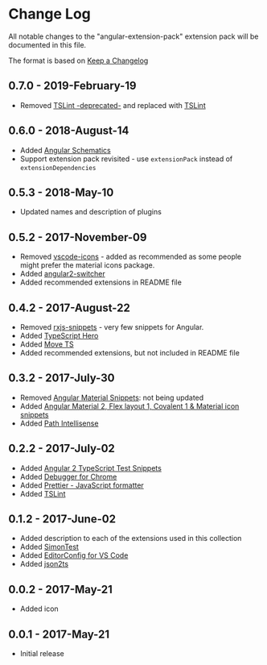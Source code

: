 # Change Log
All notable changes to the "angular-extension-pack" extension pack will be documented in this file.

The format is based on [Keep a Changelog](http://keepachangelog.com/en/1.0.0/)

## 0.7.0 - 2019-February-19
- Removed [TSLint -deprecated-](https://marketplace.visualstudio.com/items?itemName=eg2.tslint) and replaced with [TSLint](https://marketplace.visualstudio.com/items?itemName=ms-vscode.vscode-typescript-tslint-plugin)

## 0.6.0 - 2018-August-14
- Added [Angular Schematics](https://marketplace.visualstudio.com/items?itemName=cyrilletuzi.angular-schematics)
- Support extension pack revisited - use `extensionPack` instead of `extensionDependencies`

## 0.5.3 - 2018-May-10
- Updated names and description of plugins

## 0.5.2 - 2017-November-09
- Removed [vscode-icons](https://marketplace.visualstudio.com/items?itemName=robertohuertasm.vscode-icons) - added as recommended as some people might prefer the material icons package.
- Added [angular2-switcher](https://marketplace.visualstudio.com/items?itemName=infinity1207.angular2-switcher)
- Added recommended extensions in README file

## 0.4.2 - 2017-August-22
- Removed [rxjs-snippets](https://marketplace.visualstudio.com/items?itemName=pkosta2006.rxjs-snippets) - very few snippets for Angular.
- Added [TypeScript Hero](https://marketplace.visualstudio.com/items?itemName=rbbit.typescript-hero)
- Added [Move TS](https://marketplace.visualstudio.com/items?itemName=stringham.move-ts)
- Added recommended extensions, but not included in README file

## 0.3.2 - 2017-July-30
- Removed [Angular Material Snippets](https://marketplace.visualstudio.com/items?itemName=4tron.angular-material-snippets): not being updated
- Added [Angular Material 2, Flex layout 1, Covalent 1 & Material icon snippets](https://marketplace.visualstudio.com/items?itemName=1tontech.angular-material)
- Added [Path Intellisense](https://marketplace.visualstudio.com/items?itemName=christian-kohler.path-intellisense)

## 0.2.2 - 2017-July-02
- Added [Angular 2 TypeScript Test Snippets](https://marketplace.visualstudio.com/items?itemName=MarinhoBrandao.Angular2Tests)
- Added [Debugger for Chrome](https://marketplace.visualstudio.com/items?itemName=msjsdiag.debugger-for-chrome)
- Added [Prettier - JavaScript formatter](https://marketplace.visualstudio.com/items?itemName=esbenp.prettier-vscode)
- Added  [TSLint](https://marketplace.visualstudio.com/items?itemName=eg2.tslint)

## 0.1.2 - 2017-June-02
- Added description to each of the extensions used in this collection
- Added [SimonTest](https://marketplace.visualstudio.com/items?itemName=SimonTest.simontest)
- Added [EditorConfig for VS Code](https://marketplace.visualstudio.com/items?itemName=EditorConfig.EditorConfig)
- Added [json2ts](https://marketplace.visualstudio.com/items?itemName=GregorBiswanger.json2ts)

## 0.0.2 - 2017-May-21
- Added icon

## 0.0.1 - 2017-May-21
- Initial release
